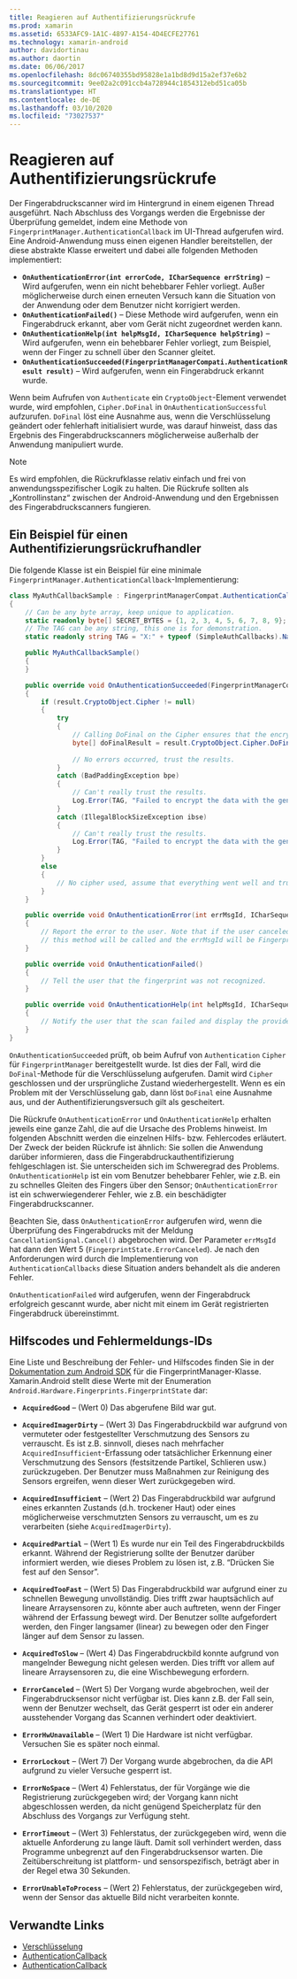 ```yaml
---
title: Reagieren auf Authentifizierungsrückrufe
ms.prod: xamarin
ms.assetid: 6533AFC9-1A1C-4897-A154-4D4ECFE27761
ms.technology: xamarin-android
author: davidortinau
ms.author: daortin
ms.date: 06/06/2017
ms.openlocfilehash: 8dc06740355bd95828e1a1bd8d9d15a2ef37e6b2
ms.sourcegitcommit: 9ee02a2c091ccb4a728944c1854312ebd51ca05b
ms.translationtype: HT
ms.contentlocale: de-DE
ms.lasthandoff: 03/10/2020
ms.locfileid: "73027537"
---
```

# <a name="responding-to-authentication-callbacks"></a>Reagieren auf Authentifizierungsrückrufe

Der Fingerabdruckscanner wird im Hintergrund in einem eigenen Thread ausgeführt. Nach Abschluss des Vorgangs werden die Ergebnisse der Überprüfung gemeldet, indem eine Methode von `FingerprintManager.AuthenticationCallback` im UI-Thread aufgerufen wird. Eine Android-Anwendung muss einen eigenen Handler bereitstellen, der diese abstrakte Klasse erweitert und dabei alle folgenden Methoden implementiert:

- **`OnAuthenticationError(int errorCode, ICharSequence errString)`** &ndash; Wird aufgerufen, wenn ein nicht behebbarer Fehler vorliegt. Außer möglicherweise durch einen erneuten Versuch kann die Situation von der Anwendung oder dem Benutzer nicht korrigiert werden.
- **`OnAuthenticationFailed()`** &ndash; Diese Methode wird aufgerufen, wenn ein Fingerabdruck erkannt, aber vom Gerät nicht zugeordnet werden kann.
- **`OnAuthenticationHelp(int helpMsgId, ICharSequence helpString)`** &ndash; Wird aufgerufen, wenn ein behebbarer Fehler vorliegt, zum Beispiel, wenn der Finger zu schnell über den Scanner gleitet.
- **`OnAuthenticationSucceeded(FingerprintManagerCompati.AuthenticationResult result)`** &ndash; Wird aufgerufen, wenn ein Fingerabdruck erkannt wurde.

Wenn beim Aufrufen von `Authenticate` ein `CryptoObject`-Element verwendet wurde, wird empfohlen, `Cipher.DoFinal` in `OnAuthenticationSuccessful` aufzurufen.
`DoFinal` löst eine Ausnahme aus, wenn die Verschlüsselung geändert oder fehlerhaft initialisiert wurde, was darauf hinweist, dass das Ergebnis des Fingerabdruckscanners möglicherweise außerhalb der Anwendung manipuliert wurde.

> [!NOTE]
> Es wird empfohlen, die Rückrufklasse relativ einfach und frei von anwendungsspezifischer Logik zu halten. Die Rückrufe sollten als „Kontrollinstanz“ zwischen der Android-Anwendung und den Ergebnissen des Fingerabdruckscanners fungieren.

## <a name="a-sample-authentication-callback-handler"></a>Ein Beispiel für einen Authentifizierungsrückrufhandler

Die folgende Klasse ist ein Beispiel für eine minimale `FingerprintManager.AuthenticationCallback`-Implementierung: 

```csharp
class MyAuthCallbackSample : FingerprintManagerCompat.AuthenticationCallback
{
    // Can be any byte array, keep unique to application.
    static readonly byte[] SECRET_BYTES = {1, 2, 3, 4, 5, 6, 7, 8, 9};
    // The TAG can be any string, this one is for demonstration.
    static readonly string TAG = "X:" + typeof (SimpleAuthCallbacks).Name;

    public MyAuthCallbackSample()
    {
    }

    public override void OnAuthenticationSucceeded(FingerprintManagerCompat.AuthenticationResult result)
    {
        if (result.CryptoObject.Cipher != null) 
        {
            try
            {
                // Calling DoFinal on the Cipher ensures that the encryption worked.
                byte[] doFinalResult = result.CryptoObject.Cipher.DoFinal(SECRET_BYTES);
    
                // No errors occurred, trust the results.              
            }
            catch (BadPaddingException bpe)
            {
                // Can't really trust the results.
                Log.Error(TAG, "Failed to encrypt the data with the generated key." + bpe);
            }
            catch (IllegalBlockSizeException ibse)
            {
                // Can't really trust the results.
                Log.Error(TAG, "Failed to encrypt the data with the generated key." + ibse);
            }
        }
        else
        {
            // No cipher used, assume that everything went well and trust the results.
        }
    }

    public override void OnAuthenticationError(int errMsgId, ICharSequence errString)
    {
        // Report the error to the user. Note that if the user canceled the scan,
        // this method will be called and the errMsgId will be FingerprintState.ErrorCanceled.
    }

    public override void OnAuthenticationFailed()
    {
        // Tell the user that the fingerprint was not recognized.
    }

    public override void OnAuthenticationHelp(int helpMsgId, ICharSequence helpString)
    {
        // Notify the user that the scan failed and display the provided hint.
    }
}
```

`OnAuthenticationSucceeded` prüft, ob beim Aufruf von `Authentication` `Cipher` für `FingerprintManager` bereitgestellt wurde. Ist dies der Fall, wird die `DoFinal`-Methode für die Verschlüsselung aufgerufen. Damit wird `Cipher` geschlossen und der ursprüngliche Zustand wiederhergestellt. Wenn es ein Problem mit der Verschlüsselung gab, dann löst `DoFinal` eine Ausnahme aus, und der Authentifizierungsversuch gilt als gescheitert.

Die Rückrufe `OnAuthenticationError` und `OnAuthenticationHelp` erhalten jeweils eine ganze Zahl, die auf die Ursache des Problems hinweist. Im folgenden Abschnitt werden die einzelnen Hilfs- bzw. Fehlercodes erläutert. Der Zweck der beiden Rückrufe ist ähnlich: Sie sollen die Anwendung darüber informieren, dass die Fingerabdruckauthentifizierung fehlgeschlagen ist. Sie unterscheiden sich im Schweregrad des Problems. `OnAuthenticationHelp` ist ein vom Benutzer behebbarer Fehler, wie z.B. ein zu schnelles Gleiten des Fingers über den Sensor; `OnAuthenticationError` ist ein schwerwiegenderer Fehler, wie z.B. ein beschädigter Fingerabdruckscanner.

Beachten Sie, dass `OnAuthenticationError` aufgerufen wird, wenn die Überprüfung des Fingerabdrucks mit der Meldung `CancellationSignal.Cancel()` abgebrochen wird. Der Parameter `errMsgId` hat dann den Wert 5 (`FingerprintState.ErrorCanceled`). Je nach den Anforderungen wird durch die Implementierung von `AuthenticationCallbacks` diese Situation anders behandelt als die anderen Fehler. 

`OnAuthenticationFailed` wird aufgerufen, wenn der Fingerabdruck erfolgreich gescannt wurde, aber nicht mit einem im Gerät registrierten Fingerabdruck übereinstimmt. 

## <a name="help-codes-and-error-message-ids"></a>Hilfscodes und Fehlermeldungs-IDs 

Eine Liste und Beschreibung der Fehler- und Hilfscodes finden Sie in der [Dokumentation zum Android SDK](https://developer.android.com/reference/android/hardware/fingerprint/FingerprintManager.html#FINGERPRINT_ACQUIRED_GOOD) für die FingerprintManager-Klasse. Xamarin.Android stellt diese Werte mit der Enumeration `Android.Hardware.Fingerprints.FingerprintState` dar:

- **`AcquiredGood`** &ndash; (Wert 0) Das abgerufene Bild war gut.

- **`AcquiredImagerDirty`** &ndash; (Wert 3) Das Fingerabdruckbild war aufgrund von vermuteter oder festgestellter Verschmutzung des Sensors zu verrauscht. Es ist z.B. sinnvoll, dieses nach mehrfacher `AcquiredInsufficient`-Erfassung oder tatsächlicher Erkennung einer Verschmutzung des Sensors (festsitzende Partikel, Schlieren usw.) zurückzugeben. Der Benutzer muss Maßnahmen zur Reinigung des Sensors ergreifen, wenn dieser Wert zurückgegeben wird.

- **`AcquiredInsufficient`** &ndash; (Wert 2) Das Fingerabdruckbild war aufgrund eines erkannten Zustands (d.h. trockener Haut) oder eines möglicherweise verschmutzten Sensors zu verrauscht, um es zu verarbeiten (siehe `AcquiredImagerDirty`).

- **`AcquiredPartial`** &ndash; (Wert 1) Es wurde nur ein Teil des Fingerabdruckbilds erkannt. Während der Registrierung sollte der Benutzer darüber informiert werden, wie dieses Problem zu lösen ist, z.B. &ldquo;Drücken Sie fest auf den Sensor&rdquo;.

- **`AcquiredTooFast`** &ndash; (Wert 5) Das Fingerabdruckbild war aufgrund einer zu schnellen Bewegung unvollständig. Dies trifft zwar hauptsächlich auf lineare Arraysensoren zu, könnte aber auch auftreten, wenn der Finger während der Erfassung bewegt wird. Der Benutzer sollte aufgefordert werden, den Finger langsamer (linear) zu bewegen oder den Finger länger auf dem Sensor zu lassen.

- **`AcquiredToSlow`** &ndash; (Wert 4) Das Fingerabdruckbild konnte aufgrund von mangelnder Bewegung nicht gelesen werden. Dies trifft vor allem auf lineare Arraysensoren zu, die eine Wischbewegung erfordern.

- **`ErrorCanceled`** &ndash; (Wert 5) Der Vorgang wurde abgebrochen, weil der Fingerabdrucksensor nicht verfügbar ist. Dies kann z.B. der Fall sein, wenn der Benutzer wechselt, das Gerät gesperrt ist oder ein anderer ausstehender Vorgang das Scannen verhindert oder deaktiviert.

- **`ErrorHwUnavailable`** &ndash; (Wert 1) Die Hardware ist nicht verfügbar. Versuchen Sie es später noch einmal.

- **`ErrorLockout`** &ndash; (Wert 7) Der Vorgang wurde abgebrochen, da die API aufgrund zu vieler Versuche gesperrt ist.

- **`ErrorNoSpace`** &ndash; (Wert 4) Fehlerstatus, der für Vorgänge wie die Registrierung zurückgegeben wird; der Vorgang kann nicht abgeschlossen werden, da nicht genügend Speicherplatz für den Abschluss des Vorgangs zur Verfügung steht.

- **`ErrorTimeout`** &ndash; (Wert 3) Fehlerstatus, der zurückgegeben wird, wenn die aktuelle Anforderung zu lange läuft. Damit soll verhindert werden, dass Programme unbegrenzt auf den Fingerabdrucksensor warten. Die Zeitüberschreitung ist plattform- und sensorspezifisch, beträgt aber in der Regel etwa 30 Sekunden.

- **`ErrorUnableToProcess`** &ndash; (Wert 2) Fehlerstatus, der zurückgegeben wird, wenn der Sensor das aktuelle Bild nicht verarbeiten konnte.

## <a name="related-links"></a>Verwandte Links

- [Verschlüsselung](https://docs.oracle.com/javase/7/docs/api/javax/crypto/Cipher.html)
- [AuthenticationCallback](https://developer.android.com/reference/android/hardware/fingerprint/FingerprintManager.AuthenticationCallback.html)
- [AuthenticationCallback](https://developer.android.com/reference/android/support/v4/hardware/fingerprint/FingerprintManagerCompat.AuthenticationCallback.html)
